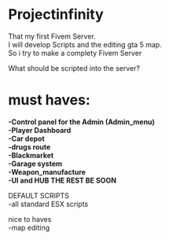 # Projectinfinity
That my first Fivem Server.   
I will develop Scripts and the editing gta 5 map.  
So i try to make a complety Fivem Server  
    
What should be scripted into the server?
  
# must haves:  
**-Control panel for the Admin (Admin_menu)  
-Player Dashboard  
-Car depot  
-drugs route  
-Blackmarket  
-Garage system  
-Weapon_manufacture  
-UI and HUB
THE REST BE SOON**
  
DEFAULT SCRIPTS  
-all standard ESX scripts  
  
  
nice to haves  
-map editing  
  


